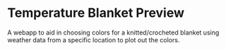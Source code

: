 # Temperature Blanket Preview

A webapp to aid in choosing colors for a knitted/crocheted blanket using weather data
from a specific location to plot out the colors.